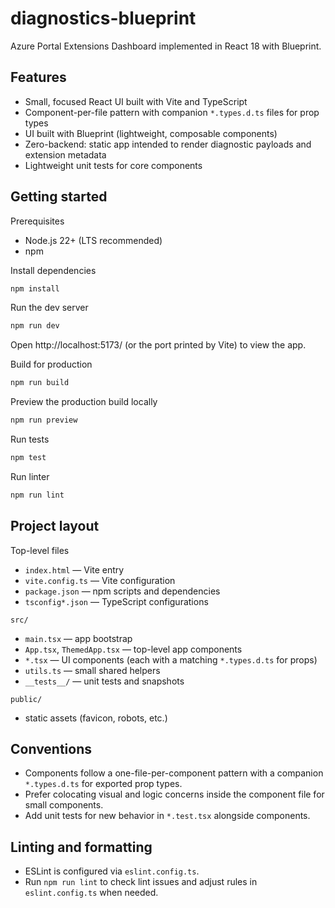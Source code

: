 # diagnostics-blueprint

Azure Portal Extensions Dashboard implemented in React 18 with Blueprint.

## Features

- Small, focused React UI built with Vite and TypeScript
- Component-per-file pattern with companion `*.types.d.ts` files for prop types
- UI built with Blueprint (lightweight, composable components)
- Zero-backend: static app intended to render diagnostic payloads and extension metadata
- Lightweight unit tests for core components

## Getting started

Prerequisites

- Node.js 22+ (LTS recommended)
- npm

Install dependencies

```bash
npm install
```

Run the dev server

```bash
npm run dev
```

Open http://localhost:5173/ (or the port printed by Vite) to view the app.

Build for production

```bash
npm run build
```

Preview the production build locally

```bash
npm run preview
```

Run tests

```bash
npm test
```

Run linter

```bash
npm run lint
```

## Project layout

Top-level files

- `index.html` — Vite entry
- `vite.config.ts` — Vite configuration
- `package.json` — npm scripts and dependencies
- `tsconfig*.json` — TypeScript configurations

`src/`

- `main.tsx` — app bootstrap
- `App.tsx`, `ThemedApp.tsx` — top-level app components
- `*.tsx` — UI components (each with a matching `*.types.d.ts` for props)
- `utils.ts` — small shared helpers
- `__tests__/` — unit tests and snapshots

`public/`

- static assets (favicon, robots, etc.)

## Conventions

- Components follow a one-file-per-component pattern with a companion `*.types.d.ts` for exported prop types.
- Prefer colocating visual and logic concerns inside the component file for small components.
- Add unit tests for new behavior in `*.test.tsx` alongside components.

## Linting and formatting

- ESLint is configured via `eslint.config.ts`.
- Run `npm run lint` to check lint issues and adjust rules in `eslint.config.ts` when needed.
